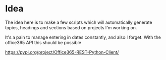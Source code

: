 # Idea

The idea here is to make a few scripts which will automatically generate topics,
headings and sections based on projects I'm working on. 

It's a pain to manage entering in dates constantly, and also I forget. With the
office365 API this should be possible

https://pypi.org/project/Office365-REST-Python-Client/
